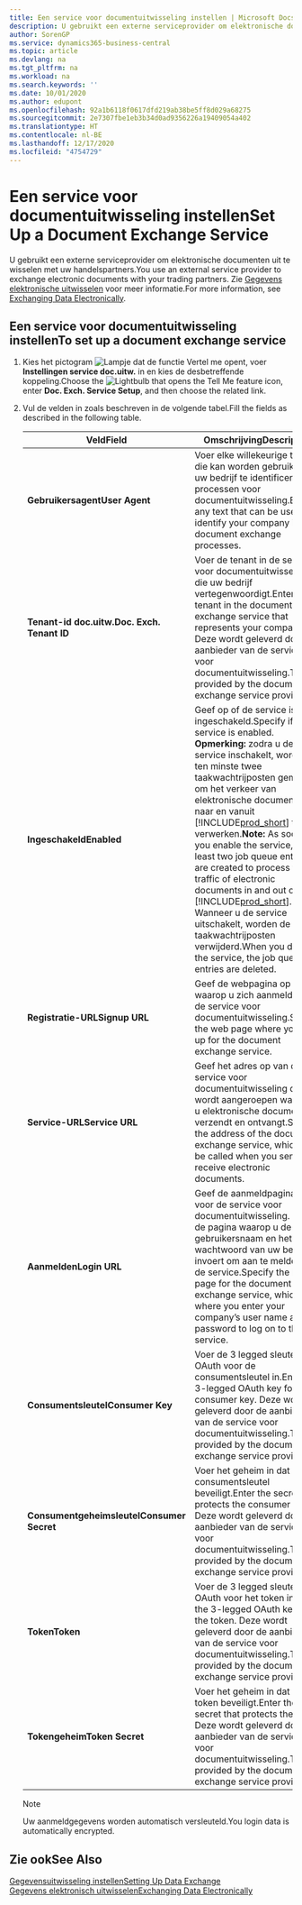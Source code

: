 ```yaml
---
title: Een service voor documentuitwisseling instellen | Microsoft Docs
description: U gebruikt een externe serviceprovider om elektronische documenten uit te wisselen met uw handelspartners.
author: SorenGP
ms.service: dynamics365-business-central
ms.topic: article
ms.devlang: na
ms.tgt_pltfrm: na
ms.workload: na
ms.search.keywords: ''
ms.date: 10/01/2020
ms.author: edupont
ms.openlocfilehash: 92a1b6118f0617dfd219ab38be5ff8d029a68275
ms.sourcegitcommit: 2e7307fbe1eb3b34d0ad9356226a19409054a402
ms.translationtype: HT
ms.contentlocale: nl-BE
ms.lasthandoff: 12/17/2020
ms.locfileid: "4754729"
---
```

# <a name="set-up-a-document-exchange-service"></a><span data-ttu-id="ebe32-103">Een service voor documentuitwisseling instellen</span><span class="sxs-lookup"><span data-stu-id="ebe32-103">Set Up a Document Exchange Service</span></span>
<span data-ttu-id="ebe32-104">U gebruikt een externe serviceprovider om elektronische documenten uit te wisselen met uw handelspartners.</span><span class="sxs-lookup"><span data-stu-id="ebe32-104">You use an external service provider to exchange electronic documents with your trading partners.</span></span> <span data-ttu-id="ebe32-105">Zie [Gegevens elektronische uitwisselen](across-data-exchange.md) voor meer informatie.</span><span class="sxs-lookup"><span data-stu-id="ebe32-105">For more information, see [Exchanging Data Electronically](across-data-exchange.md).</span></span>  

## <a name="to-set-up-a-document-exchange-service"></a><span data-ttu-id="ebe32-106">Een service voor documentuitwisseling instellen</span><span class="sxs-lookup"><span data-stu-id="ebe32-106">To set up a document exchange service</span></span>  
1. <span data-ttu-id="ebe32-107">Kies het pictogram ![Lampje dat de functie Vertel me opent](media/ui-search/search_small.png "Vertel me wat u wilt doen"), voer **Instellingen service doc.uitw.** in en kies de desbetreffende koppeling.</span><span class="sxs-lookup"><span data-stu-id="ebe32-107">Choose the ![Lightbulb that opens the Tell Me feature](media/ui-search/search_small.png "Tell me what you want to do") icon, enter **Doc. Exch. Service Setup**, and then choose the related link.</span></span>  
2. <span data-ttu-id="ebe32-108">Vul de velden in zoals beschreven in de volgende tabel.</span><span class="sxs-lookup"><span data-stu-id="ebe32-108">Fill the fields as described in the following table.</span></span>  

    |<span data-ttu-id="ebe32-109">Veld</span><span class="sxs-lookup"><span data-stu-id="ebe32-109">Field</span></span>|<span data-ttu-id="ebe32-110">Omschrijving</span><span class="sxs-lookup"><span data-stu-id="ebe32-110">Description</span></span>|  
    |---------------------------------|---------------------------------------|  
    |<span data-ttu-id="ebe32-111">**Gebruikersagent**</span><span class="sxs-lookup"><span data-stu-id="ebe32-111">**User Agent**</span></span>|<span data-ttu-id="ebe32-112">Voer elke willekeurige tekst in die kan worden gebruikt om uw bedrijf te identificeren in processen voor documentuitwisseling.</span><span class="sxs-lookup"><span data-stu-id="ebe32-112">Enter any text that can be used to identify your company in document exchange processes.</span></span>|  
    |<span data-ttu-id="ebe32-113">**Tenant-id doc.uitw.**</span><span class="sxs-lookup"><span data-stu-id="ebe32-113">**Doc. Exch. Tenant ID**</span></span>|<span data-ttu-id="ebe32-114">Voer de tenant in de service voor documentuitwisseling in die uw bedrijf vertegenwoordigt.</span><span class="sxs-lookup"><span data-stu-id="ebe32-114">Enter the tenant in the document exchange service that represents your company.</span></span> <span data-ttu-id="ebe32-115">Deze wordt geleverd door de aanbieder van de service voor documentuitwisseling.</span><span class="sxs-lookup"><span data-stu-id="ebe32-115">This is provided by the document exchange service provider.</span></span>|  
    |<span data-ttu-id="ebe32-116">**Ingeschakeld**</span><span class="sxs-lookup"><span data-stu-id="ebe32-116">**Enabled**</span></span>|<span data-ttu-id="ebe32-117">Geef op of de service is ingeschakeld.</span><span class="sxs-lookup"><span data-stu-id="ebe32-117">Specify if the service is enabled.</span></span> <span data-ttu-id="ebe32-118">**Opmerking:** zodra u de service inschakelt, worden ten minste twee taakwachtrijposten gemaakt om het verkeer van elektronische documenten naar en vanuit [!INCLUDE[prod_short](includes/prod_short.md)] te verwerken.</span><span class="sxs-lookup"><span data-stu-id="ebe32-118">**Note:**  As soon as you enable the service, at least two job queue entries are created to process the traffic of electronic documents in and out of [!INCLUDE[prod_short](includes/prod_short.md)].</span></span> <span data-ttu-id="ebe32-119">Wanneer u de service uitschakelt, worden de taakwachtrijposten verwijderd.</span><span class="sxs-lookup"><span data-stu-id="ebe32-119">When you disable the service, the job queue entries are deleted.</span></span>|  
    |<span data-ttu-id="ebe32-120">**Registratie-URL**</span><span class="sxs-lookup"><span data-stu-id="ebe32-120">**Signup URL**</span></span>|<span data-ttu-id="ebe32-121">Geef de webpagina op waarop u zich aanmeldt voor de service voor documentuitwisseling.</span><span class="sxs-lookup"><span data-stu-id="ebe32-121">Specify the web page where you sign up for the document exchange service.</span></span>|  
    |<span data-ttu-id="ebe32-122">**Service-URL**</span><span class="sxs-lookup"><span data-stu-id="ebe32-122">**Service URL**</span></span>|<span data-ttu-id="ebe32-123">Geef het adres op van de service voor documentuitwisseling die wordt aangeroepen wanneer u elektronische documenten verzendt en ontvangt.</span><span class="sxs-lookup"><span data-stu-id="ebe32-123">Specify the address of the document exchange service, which will be called when you send and receive electronic documents.</span></span>|  
    |<span data-ttu-id="ebe32-124">**Aanmelden**</span><span class="sxs-lookup"><span data-stu-id="ebe32-124">**Login URL**</span></span>|<span data-ttu-id="ebe32-125">Geef de aanmeldpagina op voor de service voor documentuitwisseling. Dit is de pagina waarop u de gebruikersnaam en het wachtwoord van uw bedrijf invoert om aan te melden bij de service.</span><span class="sxs-lookup"><span data-stu-id="ebe32-125">Specify the logon page for the document exchange service, which is where you enter your company’s user name and password to log on to the service.</span></span>|  
    |<span data-ttu-id="ebe32-126">**Consumentsleutel**</span><span class="sxs-lookup"><span data-stu-id="ebe32-126">**Consumer Key**</span></span>|<span data-ttu-id="ebe32-127">Voer de 3 legged sleutel voor OAuth voor de consumentsleutel in.</span><span class="sxs-lookup"><span data-stu-id="ebe32-127">Enter the 3-legged OAuth key for the consumer key.</span></span> <span data-ttu-id="ebe32-128">Deze wordt geleverd door de aanbieder van de service voor documentuitwisseling.</span><span class="sxs-lookup"><span data-stu-id="ebe32-128">This is provided by the document exchange service provider.</span></span>|  
    |<span data-ttu-id="ebe32-129">**Consumentgeheimsleutel**</span><span class="sxs-lookup"><span data-stu-id="ebe32-129">**Consumer Secret**</span></span>|<span data-ttu-id="ebe32-130">Voer het geheim in dat de consumentsleutel beveiligt.</span><span class="sxs-lookup"><span data-stu-id="ebe32-130">Enter the secret that protects the consumer key.</span></span> <span data-ttu-id="ebe32-131">Deze wordt geleverd door de aanbieder van de service voor documentuitwisseling.</span><span class="sxs-lookup"><span data-stu-id="ebe32-131">This is provided by the document exchange service provider.</span></span>|  
    |<span data-ttu-id="ebe32-132">**Token**</span><span class="sxs-lookup"><span data-stu-id="ebe32-132">**Token**</span></span>|<span data-ttu-id="ebe32-133">Voer de 3 legged sleutel voor OAuth voor het token in.</span><span class="sxs-lookup"><span data-stu-id="ebe32-133">Enter the 3-legged OAuth key for the token.</span></span> <span data-ttu-id="ebe32-134">Deze wordt geleverd door de aanbieder van de service voor documentuitwisseling.</span><span class="sxs-lookup"><span data-stu-id="ebe32-134">This is provided by the document exchange service provider.</span></span>|  
    |<span data-ttu-id="ebe32-135">**Tokengeheim**</span><span class="sxs-lookup"><span data-stu-id="ebe32-135">**Token Secret**</span></span>|<span data-ttu-id="ebe32-136">Voer het geheim in dat het token beveiligt.</span><span class="sxs-lookup"><span data-stu-id="ebe32-136">Enter the secret that protects the token.</span></span> <span data-ttu-id="ebe32-137">Deze wordt geleverd door de aanbieder van de service voor documentuitwisseling.</span><span class="sxs-lookup"><span data-stu-id="ebe32-137">This is provided by the document exchange service provider.</span></span>|  

    > [!NOTE]  
    > <span data-ttu-id="ebe32-138">Uw aanmeldgegevens worden automatisch versleuteld.</span><span class="sxs-lookup"><span data-stu-id="ebe32-138">You login data is automatically encrypted.</span></span>

## <a name="see-also"></a><span data-ttu-id="ebe32-139">Zie ook</span><span class="sxs-lookup"><span data-stu-id="ebe32-139">See Also</span></span>  
[<span data-ttu-id="ebe32-140">Gegevensuitwisseling instellen</span><span class="sxs-lookup"><span data-stu-id="ebe32-140">Setting Up Data Exchange</span></span>](across-set-up-data-exchange.md)  
[<span data-ttu-id="ebe32-141">Gegevens elektronisch uitwisselen</span><span class="sxs-lookup"><span data-stu-id="ebe32-141">Exchanging Data Electronically</span></span>](across-data-exchange.md)
